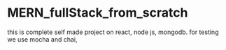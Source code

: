# MERN_fullStack_from_scratch
this is complete self made project on react, node js, mongodb. for testing we use mocha and chai,
